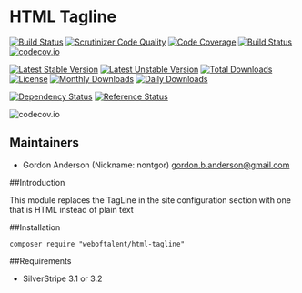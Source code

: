# HTML Tagline
[![Build Status](https://travis-ci.org/gordonbanderson/html-tagline.svg?branch=master)](https://travis-ci.org/gordonbanderson/html-tagline)
[![Scrutinizer Code Quality](https://scrutinizer-ci.com/g/gordonbanderson/html-tagline/badges/quality-score.png?b=master)](https://scrutinizer-ci.com/g/gordonbanderson/html-tagline/?branch=master)
[![Code Coverage](https://scrutinizer-ci.com/g/gordonbanderson/html-tagline/badges/coverage.png?b=master)](https://scrutinizer-ci.com/g/gordonbanderson/html-tagline/?branch=master)
[![Build Status](https://scrutinizer-ci.com/g/gordonbanderson/html-tagline/badges/build.png?b=master)](https://scrutinizer-ci.com/g/gordonbanderson/html-tagline/build-status/master)
[![codecov.io](https://codecov.io/github/gordonbanderson/html-tagline/coverage.svg?branch=master)](https://codecov.io/github/gordonbanderson/html-tagline?branch=master)

[![Latest Stable Version](https://poser.pugx.org/weboftalent/html-tagline/version)](https://packagist.org/packages/weboftalent/html-tagline)
[![Latest Unstable Version](https://poser.pugx.org/weboftalent/html-tagline/v/unstable)](//packagist.org/packages/weboftalent/html-tagline)
[![Total Downloads](https://poser.pugx.org/weboftalent/html-tagline/downloads)](https://packagist.org/packages/weboftalent/html-tagline)
[![License](https://poser.pugx.org/weboftalent/html-tagline/license)](https://packagist.org/packages/weboftalent/html-tagline)
[![Monthly Downloads](https://poser.pugx.org/weboftalent/html-tagline/d/monthly)](https://packagist.org/packages/weboftalent/html-tagline)
[![Daily Downloads](https://poser.pugx.org/weboftalent/html-tagline/d/daily)](https://packagist.org/packages/weboftalent/html-tagline)

[![Dependency Status](https://www.versioneye.com/php/weboftalent:html-tagline/badge.svg)](https://www.versioneye.com/php/weboftalent:html-tagline)
[![Reference Status](https://www.versioneye.com/php/weboftalent:html-tagline/reference_badge.svg?style=flat)](https://www.versioneye.com/php/weboftalent:html-tagline/references)

![codecov.io](https://codecov.io/github/gordonbanderson/html-tagline/branch.svg?branch=master)

## Maintainers

* Gordon Anderson (Nickname: nontgor)
	<gordon.b.anderson@gmail.com>

##Introduction

This module replaces the TagLine in the site configuration section with one that
is HTML instead of plain text

##Installation
```
composer require "weboftalent/html-tagline"
```

##Requirements
* SilverStripe 3.1 or 3.2
